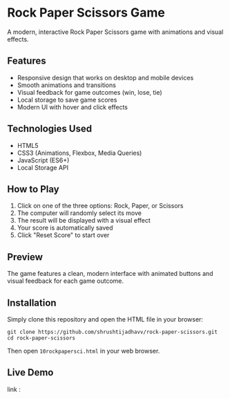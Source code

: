 # Rock Paper Scissors Game

A modern, interactive Rock Paper Scissors game with animations and visual effects.

## Features

- Responsive design that works on desktop and mobile devices
- Smooth animations and transitions
- Visual feedback for game outcomes (win, lose, tie)
- Local storage to save game scores
- Modern UI with hover and click effects

## Technologies Used

- HTML5
- CSS3 (Animations, Flexbox, Media Queries)
- JavaScript (ES6+)
- Local Storage API

## How to Play

1. Click on one of the three options: Rock, Paper, or Scissors
2. The computer will randomly select its move
3. The result will be displayed with a visual effect
4. Your score is automatically saved
5. Click "Reset Score" to start over

## Preview

The game features a clean, modern interface with animated buttons and visual feedback for each game outcome.

## Installation

Simply clone this repository and open the HTML file in your browser:

```
git clone https://github.com/shrushtijadhavv/rock-paper-scissors.git
cd rock-paper-scissors
```

Then open `10rockpapersci.html` in your web browser.

## Live Demo

link : 
